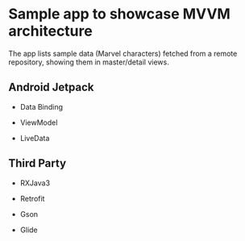 Sample app to showcase MVVM architecture
========================================

The app lists sample data (Marvel characters) fetched from a remote repository, showing them in master/detail views.


Android Jetpack
---------------
* Data Binding

* ViewModel

* LiveData

Third Party
-----------
* RXJava3

* Retrofit

* Gson

* Glide


